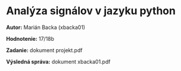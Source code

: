 # Analýza signálov v jazyku python

**Autor:** Marián Backa (xbacka01)

**Hodnotenie:** 17/18b

**Zadanie:** dokument projekt.pdf

**Výsledná správa:** dokument xbacka01.pdf 
